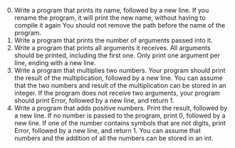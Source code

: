 0. Write a program that prints its name, followed by a new line.
If you rename the program, it will print the new name, without having to compile it again
You should not remove the path before the name of the program.
1. Write a program that prints the number of arguments passed into it.
2. Write a program that prints all arguments it receives.
All arguments should be printed, including the first one.
Only print one argument per line, ending with a new line.
3. Write a program that multiplies two numbers.
Your program should print the result of the multiplication, followed by a new line.
You can assume that the two numbers and result of the multiplication can be stored in an integer.
If the program does not receive two arguments, your program should print Error, followed by a new line, and return 1.
4. Write a program that adds positive numbers.
Print the result, followed by a new line.
If no number is passed to the program, print 0, followed by a new line.
If one of the number contains symbols that are not digits, print Error, followed by a new line, and return 1.
You can assume that numbers and the addition of all the numbers can be stored in an int.
